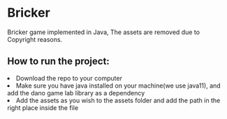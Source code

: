 # Bricker
Bricker game implemented in Java, The assets are removed due to Copyright reasons.

## How to run the project:
<li>Download the repo to your computer</li>
<li>Make sure you have java installed on your machine(we use java11), and add the dano game lab library as a dependency</li>
<li>Add the assets as you wish to the assets folder and add the path in the right place inside the  file</li>
